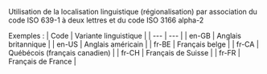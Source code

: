 <!-- balises linguistiques -->

Utilisation de la localisation linguistique (régionalisation)
par association du code ISO 639-1 à deux lettres
et du code ISO 3166 alpha-2

Exemples :
| Code  | Variante linguistique |
| ---   | --- |
| en-GB | Anglais britannique |
| en-US | Anglais américain |
| fr-BE | Français belge |
| fr-CA | Québécois (français canadien) |
| fr-CH | Français de Suisse |
| fr-FR | Français de France |
